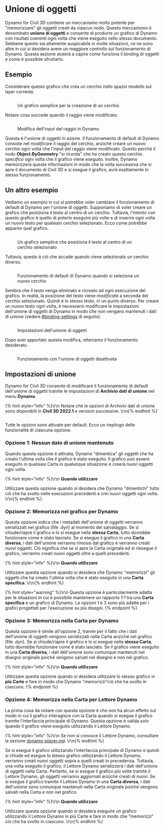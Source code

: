 # Unione di oggetti

Dynamo for Civil 3D contiene un meccanismo molto potente per "memorizzare" gli oggetti creati da ciascun nodo. Questo meccanismo è denominato **unione di oggetti** e consente di produrre un grafico di Dynamo con risultati coerenti ogni volta che viene eseguito nello stesso documento. Sebbene questo sia altamente auspicabile in molte situazioni, ce ne sono altre in cui si desidera avere un maggiore controllo sul funzionamento di Dynamo. Questa sezione aiuterà a capire come funziona il binding di oggetti e come è possibile sfruttarlo.

## Esempio

Considerare questo grafico che crea un cerchio nello spazio modello sul layer corrente.

<figure><img src="../../.gitbook/assets/c3d-binding-create-circle.png" alt=""><figcaption><p>Un grafico semplice per la creazione di un cerchio</p></figcaption></figure>

Notare cosa succede quando il raggio viene modificato.

<figure><img src="../../.gitbook/assets/c3d-binding-change-radius.gif" alt=""><figcaption><p>Modifica dell'input del raggio in Dynamo</p></figcaption></figure>

Questa è l'unione di oggetti in azione. Il funzionamento di default di Dynamo consiste nel _modificare_ il raggio del cerchio, anziché creare un nuovo cerchio ogni volta che l'input del raggio viene modificato. Questo perché il nodo **Object.ByGeometry** "si ricorda" che ha creato questo cerchio _specifico_ ogni volta che il grafico viene eseguito. Inoltre, Dynamo memorizzerà queste informazioni in modo che la volta successiva che si apre il documento di Civil 3D e si esegue il grafico, avrà esattamente lo stesso funzionamento.

## Un altro esempio

Vediamo un esempio in cui si potrebbe voler cambiare il funzionamento di default di Dynamo per l'unione di oggetti. Supponiamo di voler creare un grafico che posiziona il testo al centro di un cerchio. Tuttavia, l'intento con questo grafico è quello di poterlo eseguire più volte e di inserire ogni volta un nuovo testo per qualsiasi cerchio selezionato. Ecco come potrebbe apparire quel grafico.

<figure><img src="../../.gitbook/assets/c3d-binding-create-text.png" alt=""><figcaption><p>Un grafico semplice che posiziona il testo al centro di un cerchio selezionato</p></figcaption></figure>

Tuttavia, questo è ciò che accade quando viene selezionato un cerchio diverso.

<figure><img src="../../.gitbook/assets/c3d-binding-select-circle.gif" alt=""><figcaption><p>Funzionamento di default di Dynamo quando si seleziona un nuovo cerchio</p></figcaption></figure>

Sembra che il testo venga eliminato e ricreato ad ogni esecuzione del grafico. In realtà, la posizione del testo viene _modificata_ a seconda del cerchio selezionato. Quindi è lo stesso testo, in un punto diverso. Per creare un nuovo testo ogni volta, è necessario modificare le impostazioni dell'unione di oggetti di Dynamo in modo che non vengano mantenuti i dati di unione (vedere [\#binding-settings](object-binding.md#binding-settings "mention") di seguito).

<figure><img src="../../.gitbook/assets/Land_ServicePlacement_BindingSettings.png" alt=""><figcaption><p>Impostazioni dell'unione di oggetti</p></figcaption></figure>

Dopo aver apportato questa modifica, otteniamo il funzionamento desiderato.

<figure><img src="../../.gitbook/assets/c3d-binding-repeat-placement.gif" alt=""><figcaption><p>Funzionamento con l'unione di oggetti disattivata</p></figcaption></figure>

## Impostazioni di unione

Dynamo for Civil 3D consente di modificare il funzionamento di default dell'unione di oggetti tramite le impostazioni di **Archivio dati di unione** nel menu **Dynamo**.

{% hint style="info" %}\r\n Notare che le opzioni di Archivio dati di unione sono disponibili in **Civil 3D 2022.1** e versioni successive. \r\n{% endhint %}

<figure><img src="../../.gitbook/assets/c3d-binding-settings (1).png" alt=""><figcaption></figcaption></figure>

Tutte le opzioni sono attivate per default. Ecco un riepilogo delle funzionalità di ciascuna opzione.

### Opzione 1: Nessun dato di unione mantenuto

Quando questa opzione è attivata, Dynamo "dimentica" gli oggetti che ha creato l'ultima volta che il grafico è stato eseguito. Il grafico può essere eseguito in qualsiasi Carta in qualunque situazione e creerà nuovi oggetti ogni volta.

{% hint style="info" %}\r\n **Quando utilizzare**

Utilizzare questa opzione quando si desidera che Dynamo "dimentichi" tutto ciò che ha svolto nelle esecuzioni precedenti e crei nuovi oggetti ogni volta. \r\n{% endhint %}

### Opzione 2: Memorizza nel grafico per Dynamo

Questa opzione indica che i metadati dell'unione di oggetti verranno serializzati nel grafico (file .dyn) al momento del salvataggio. Se si chiude/riapre il grafico e lo si esegue nella **stessa Carta**, tutto dovrebbe funzionare come è stato lasciato. Se si esegue il grafico in una **Carta diversa**, i dati dell'unione verranno rimossi dal grafico e verranno creati nuovi oggetti. Ciò significa che se si apre la Carta originale ed si riesegue il grafico, verranno creati nuovi oggetti oltre a quelli precedenti.

{% hint style="info" %}\r\n **Quando utilizzare**

Utilizzare questa opzione quando si desidera che Dynamo "memorizzi" gli oggetti che ha creato l'ultima volta che è stato eseguito in una **Carta specifica**. \r\n{% endhint %}

{% hint style="warning" %}\r\n Questa opzione è particolarmente adatta per le situazioni in cui è possibile mantenere un rapporto 1:1 tra una **Carta specifica** e un grafico di Dynamo. Le opzioni 1 e 3 sono più adatte per i grafici progettati per l'esecuzione su più disegni. {% endpoint %}

### Opzione 3: Memorizza nella Carta per Dynamo

Questa opzione è simile all'opzione 2, tranne per il fatto che i dati dell'unione di oggetti vengono serializzati nella Carta anziché nel grafico (file .dyn). Se si chiude/riapre il grafico e lo si esegue nella **stessa Carta**, tutto dovrebbe funzionare come è stato lasciato. Se il grafico viene eseguito in una **Carta diversa**, i dati dell'unione sono comunque mantenuti nel disegno originale poiché vengono salvati nel disegno e non nel grafico.

{% hint style="info" %}\r\n **Quando utilizzare**

Utilizzare questa opzione quando si desidera utilizzare lo stesso grafico in **più Carte** e fare in modo che Dynamo "memorizzi"ciò che ha svolto in ciascuno. {% endpoint %}

### Opzione 4: Memorizza nella Carta per Lettore Dynamo

La prima cosa da notare con questa opzione è che non ha alcun effetto sul modo in cui il grafico interagisce con la Carta quando si esegue il grafico tramite l'interfaccia principale di Dynamo. Questa opzione è valida _solo_ quando il grafico viene eseguito utilizzando il Lettore Dynamo.

{% hint style="info" %}\r\n Se non si conosce il Lettore Dynamo, consultare la sezione [dynamo-player.md](../dynamo-player.md "mention"). \r\n{% endhint %}

Se si esegue il grafico utilizzando l'interfaccia principale di Dynamo e quindi si chiude ed esegue lo stesso grafico utilizzando il Lettore Dynamo, verranno creati nuovi oggetti sopra a quelli creati in precedenza. Tuttavia, una volta eseguito il grafico, il Lettore Dynamo serializzerà i dati dell'unione di oggetti nella Carta. Pertanto, se si esegue il grafico più volte tramite il Lettore Dynamo, gli oggetti verranno aggiornati anziché creati di nuovi. Se si esegue il grafico tramite il Lettore Dynamo in una **Carta diversa**, i dati dell'unione sono comunque mantenuti nella Carta originale poiché vengono salvati nella Carta e non nel grafico.

{% hint style="info" %}\r\n **Quando utilizzare**

Utilizzare questa opzione quando si desidera eseguire un grafico utilizzando il Lettore Dynamo in più Carte e fare in modo che "memorizzi" ciò che ha svolto in ciascuno. \r\n{% endhint %}
